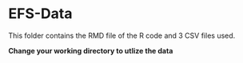 # EFS-Data

This folder contains the RMD file of the R code and 3 CSV files used.

**Change your working directory to utlize the data**
